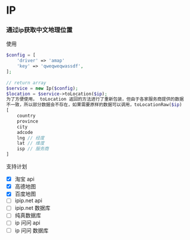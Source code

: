 # IP
### 通过ip获取中文地理位置

使用
```php
$config = [
    'driver' => 'amap'
    'key' => 'qweqweqwassdf',
];
    
// return array
$service = new Ip($config);
$location = $service->toLocation($ip); 
为了方便使用， toLocation 返回的方法进行了重新包装，但由于各家服务商提供的数据
不一致，所以部分数据会不存在，如果需要原样的数据可以调用，toLocationRaw($ip)
[
    country
    province
    city
    adcode
    lng // 经度
    lat // 维度
    isp // 服务商
]
```


支持计划
- [x] 淘宝 api
- [x] 高德地图
- [x] 百度地图
- [ ] ipip.net api
- [ ] ipip.net 数据库
- [ ] 纯真数据库
- [ ] ip 问问 api
- [ ] ip 问问 数据库

```php

```
